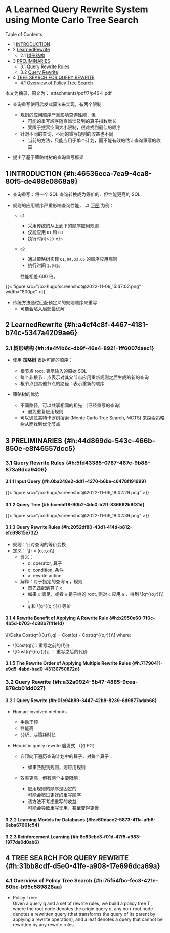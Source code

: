 # A Learned Query Rewrite System using Monte Carlo Tree Search


<div class="ox-hugo-toc toc has-section-numbers">

<div class="heading">Table of Contents</div>

- <span class="section-num">1</span> [INTRODUCTION](#h:46536eca-7ea9-4ca8-80f5-de498e0868a9)
- <span class="section-num">2</span> [LearnedRewrite](#h:a4cf4c8f-4467-4181-b74c-5347a4209ae6)
    - <span class="section-num">2.1</span> [树形结构](#h:4e4f4b6c-db9f-46e4-8921-1ff6007daec1)
- <span class="section-num">3</span> [PRELIMINARIES](#h:44d869de-543c-466b-850e-e8f46557dcc5)
    - <span class="section-num">3.1</span> [Query Rewrite Rules](#h:5fd43385-0787-467c-9b88-873a9dca9406)
    - <span class="section-num">3.2</span> [Query Rewrite](#h:a32a0924-5b47-4885-9cea-878cb01dd027)
- <span class="section-num">4</span> [TREE SEARCH FOR QUERY REWRITE](#h:31bb8cdf-d5e0-41fe-a908-17e696dca69a)
    - <span class="section-num">4.1</span> [Overview of Policy Tree Search](#h:75f54fbc-fec3-421e-80be-b95c589828aa)

</div>
<!--endtoc-->


本文为摘录，原文为： attachments/pdf/7/p46-li.pdf

-   查询重写使用启发式算法来实现，有两个限制
    -   规则的应用顺序严重影响查询性能，但
        -   可能的重写顺序随查询涉及到的算子指数增长
        -   受限于搜索空间大小限制，很难找到最佳的顺序
    -   针对不同的查询，不同的重写规则的收益也不同
        -   当前的方法，只能应用于单个计划，而不能有效的估计查询重写的收益

-   提出了基于策略树树的查询重写框架


## <span class="section-num">1</span> INTRODUCTION {#h:46536eca-7ea9-4ca8-80f5-de498e0868a9}

-   查询重写：将一个 SQL 查询转换成为等价的、但性能更高的 SQL.

-   规则的应用顺序严重影响查询性能， 以 [下图](#figure--fig:screenshot@2022-11-09-15:47:02) 为例：
    -   `q1`
        -   采用传统的从上到下的顺序应用规则
        -   仅能应用 `O1` 和 `O3`
        -   执行时间 `>20 min`

    -   `q2`

        -   通过策略树实现 `O1,O4,O3,O5` 的顺序应用规则
        -   执行时间 `1.941s`

        性能相差 600 倍。

<a id="figure--fig:screenshot@2022-11-09-15:47:02"></a>

{{< figure src="/ox-hugo/screenshot@2022-11-09_15:47:02.png" width="800px" >}}

-   传统方法通过匹配预定义的规则顺序来重写
    -   可能会陷入局部最优解


## <span class="section-num">2</span> LearnedRewrite {#h:a4cf4c8f-4467-4181-b74c-5347a4209ae6}


### <span class="section-num">2.1</span> 树形结构 {#h:4e4f4b6c-db9f-46e4-8921-1ff6007daec1}

-   使用 **策略树** 表达可能的顺序：
    -   根节点 root: 表示输入的原始 SQL
    -   每个非根节：点表示对其父节点应用重新规则之后生成的新的查询
    -   根节点到其他节点的路径：表示重新的顺序

-   策略树的优势
    -   不同路径，可以共享相同的祖先 （已经重写的查询）
        -   避免重复应用规则
    -   可以通过蒙特卡罗树搜索 (Monte Carlo Tree Search, MCTS) 来探索策略树从而找到优化节点


## <span class="section-num">3</span> PRELIMINARIES {#h:44d869de-543c-466b-850e-e8f46557dcc5}


### <span class="section-num">3.1</span> Query Rewrite Rules {#h:5fd43385-0787-467c-9b88-873a9dca9406}


#### <span class="section-num">3.1.1</span> Input Query {#h:0ba248e2-ddf1-4270-b6be-c6478f191999}

<a id="figure--fig:screenshot@2022-11-09-18:02:29"></a>

{{< figure src="/ox-hugo/screenshot@2022-11-09_18:02:29.png" >}}


#### <span class="section-num">3.1.2</span> Query Tree {#h:bceebff8-90b2-4dc0-b2ff-836682b9f31d}

<a id="figure--fig:screenshot@2022-11-09-18:02:39"></a>

{{< figure src="/ox-hugo/screenshot@2022-11-09_18:02:39.png" >}}


#### <span class="section-num">3.1.3</span> Query Rewrite Rules {#h:2052df80-43d1-414d-b812-efc69815e732}

-   规则：针对查询的等价变换
-   定义：  \\[r = (o,c,a)\\]
    -   含义：
        -   o: operator, 算子
        -   c: condition, 条件
        -   a: rewrite action
    -   解释：对于指定的查询 `q` ，规则
        -   首先匹配到算子 `o`
        -   如果 `c` 满足，或者 `o` 是子树的 root, 则对 `q` 应用 `a` ，得到 \\[q^{(o,r)}\\] ,
        -   `q` 和 \\[q^{(o,r)}\\] 等价


#### <span class="section-num">3.1.4</span> Rewrite Benefit of Applying A Rewrite Rule {#h:b2950e60-7f0c-4b5d-b703-4c88b7f41e1d}

\\[\Delta Cost(q^{(0,r)},q) = Cost(q) - Cost(q^{(o,r)})\\] where:

-   \\[Cost(q)\\] : 重写之前的代价
-   \\[Cost(q^{(o,r)})\\] ： 重写之后的代价


#### <span class="section-num">3.1.5</span> The Rewrite Order of Applying Multiple Rewrite Rules {#h:71790411-e9d5-4abd-bad0-43130750872d}


### <span class="section-num">3.2</span> Query Rewrite {#h:a32a0924-5b47-4885-9cea-878cb01dd027}


#### <span class="section-num">3.2.1</span> Query Rewrite {#h:01c94b89-3447-42b8-8239-6d9877adab66}

-   Human-involved methods
    -   手动干预
    -   性能高
    -   分析，决策耗时长

-   Heuristic query rewrite 启发式 （如 PG）
    -   自顶向下遍历查询计划中的算子，对每个算子：
        -   如果匹配到规则，则应用规则

    -   效率更高，但有两个主要限制：
        -   应用规则的顺序是固定的 <br />
            可能会错过更好的重写顺序
        -   该方法不考虑重写的收益 <br />
            可能会导致重写无用、甚至变得更慢


#### <span class="section-num">3.2.2</span> Learning Models for Databases {#h:e60dace2-5873-411a-afb8-6eba67661c54}


#### <span class="section-num">3.2.3</span> Reinforcement Learning {#h:6c83ebc3-f01d-47f5-a983-1977da0d0ab6}


## <span class="section-num">4</span> TREE SEARCH FOR QUERY REWRITE {#h:31bb8cdf-d5e0-41fe-a908-17e696dca69a}


### <span class="section-num">4.1</span> Overview of Policy Tree Search {#h:75f54fbc-fec3-421e-80be-b95c589828aa}

-   Policy Tree: <br />
    Given a query q and a set of rewrite rules, we build a policy tree T , where
    the root node denotes the origin query q, any non-root node denotes a
    rewritten query (that transforms the query of its parent by applying a
    rewrite operation), and a leaf denotes a query that cannot be rewritten by
    any rewrite rules.

